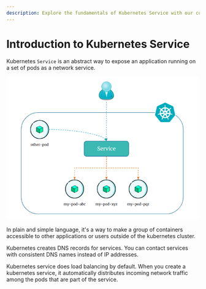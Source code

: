 ```yaml
---
description: Explore the fundamentals of Kubernetes Service with our comprehensive introduction. Learn the essentials of Kubernetes, its role in container orchestration, and how it can streamline your applications.
---
```


# Introduction to Kubernetes Service

Kubernetes `Service` is an abstract way to expose an application running on a set of pods as a network service.

<p align="center">
    <img src="../../../../assets/eks-course-images/service/service.png" alt="Service Overview" width="500" />
</p>

In plain and simple language, it's a way to make a group of containers accessible to other applications or users outside of the kubernetes cluster.

Kubernetes creates DNS records for services. You can contact services with consistent DNS names instead of IP addresses.

Kubernetes service does load balancing by default. When you create a kubernetes service, it automatically distributes incoming network traffic among the pods that are part of the service.

